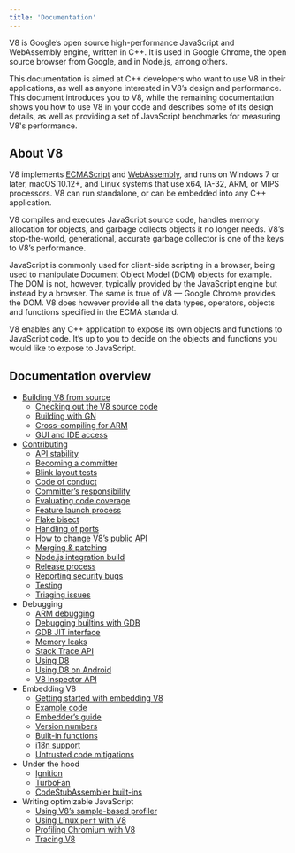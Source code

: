```yaml
---
title: 'Documentation'
---
```

V8 is Google’s open source high-performance JavaScript and WebAssembly engine, written in C++. It is used in Google Chrome, the open source browser from Google, and in Node.js, among others.

This documentation is aimed at C++ developers who want to use V8 in their applications, as well as anyone interested in V8’s design and performance. This document introduces you to V8, while the remaining documentation shows you how to use V8 in your code and describes some of its design details, as well as providing a set of JavaScript benchmarks for measuring V8's performance.

## About V8

V8 implements <a href="https://tc39.github.io/ecma262/">ECMAScript</a> and <a href="https://webassembly.github.io/spec/core/">WebAssembly</a>, and runs on Windows 7 or later, macOS 10.12+, and Linux systems that use x64, IA-32, ARM, or MIPS processors. V8 can run standalone, or can be embedded into any C++ application.

V8 compiles and executes JavaScript source code, handles memory allocation for objects, and garbage collects objects it no longer needs. V8’s stop-the-world, generational, accurate garbage collector is one of the keys to V8’s performance.

JavaScript is commonly used for client-side scripting in a browser, being used to manipulate Document Object Model (DOM) objects for example. The DOM is not, however, typically provided by the JavaScript engine but instead by a browser. The same is true of V8 — Google Chrome provides the DOM. V8 does however provide all the data types, operators, objects and functions specified in the ECMA standard.

V8 enables any C++ application to expose its own objects and functions to JavaScript code. It’s up to you to decide on the objects and functions you would like to expose to JavaScript.

## Documentation overview

- [Building V8 from source](/docs/build)
    - [Checking out the V8 source code](/docs/source-code)
    - [Building with GN](build-gn)
    - [Cross-compiling for ARM](Cross-compiling-for-ARM)
    - [GUI and IDE access](GUI-and-IDE-access)
- [Contributing](Contributing)
    - [API stability](API-stability)
    - [Becoming a committer](Becoming-a-committer)
    - [Blink layout tests](Blink-layout-tests)
    - [Code of conduct](Code-of-conduct)
    - [Committer’s responsibility](Committer's-responsibility)
    - [Evaluating code coverage](Evaluating-Code-Coverage)
    - [Feature launch process](Feature-Launch-Process)
    - [Flake bisect](Flake-bisect)
    - [Handling of ports](Handling-of-Ports)
    - [How to change V8’s public API](How-to-change-V8-public-API)
    - [Merging & patching](/docs/merging-patching)
    - [Node.js integration build](What-to-do-if-your-CL-broke-the-Node.js-integration-build)
    - [Release process](Release-Process)
    - [Reporting security bugs](Reporting-security-bugs)
    - [Testing](Testing)
    - [Triaging issues](Triaging-issues)
- Debugging
    - [ARM debugging](ARM-Debugging)
    - [Debugging builtins with GDB](Debugging-Builtins-with-GDB)
    - [GDB JIT interface](GDB-JIT-Interface)
    - [Memory leaks](Memory-Leaks)
    - [Stack Trace API](Stack-Trace-API)
    - [Using D8](Using-D8)
    - [Using D8 on Android](D8-on-Android)
    - [V8 Inspector API](Debugging-over-the-V8-Inspector-API)
- Embedding V8
    - [Getting started with embedding V8](Getting-Started-with-Embedding)
    - [Example code](Example-code)
    - [Embedder’s guide](Embedder's-Guide) <!-- TODO: how is this different from the getting started guide? -->
    - [Version numbers](Version-numbers)
    - [Built-in functions](Built-in-functions)
    - [i18n support](i18n-support)
    - [Untrusted code mitigations](Untrusted-code-mitigations)
- Under the hood
    - [Ignition](/docs/ignition)
    - [TurboFan](/docs/turbofan)
    - [CodeStubAssembler built-ins](/docs/csa-builtins)
- Writing optimizable JavaScript
    - [Using V8’s sample-based profiler](/docs/profiler)
    - [Using Linux `perf` with V8](/docs/linux-perf)
    - [Profiling Chromium with V8](/docs/profiling-chromium)
    - [Tracing V8](/docs/tracing)
